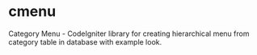 # cmenu
Category Menu - 
CodeIgniter library for creating hierarchical menu from category table in database with example look.
